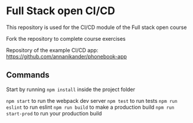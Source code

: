 # Full Stack open CI/CD

This repository is used for the CI/CD module of the Full stack open course

Fork the repository to complete course exercises

Repository of the example CI/CD app: https://github.com/annanikander/phonebook-app

## Commands

Start by running `npm install` inside the project folder

`npm start` to run the webpack dev server
`npm test` to run tests
`npm run eslint` to run eslint
`npm run build` to make a production build
`npm run start-prod` to run your production build
